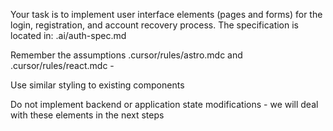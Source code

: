 Your task is to implement user interface elements (pages and forms) for the login, registration, and account recovery process. 
The specification is located in: .ai/auth-spec.md

Remember the assumptions .cursor/rules/astro.mdc and .cursor/rules/react.mdc -

Use similar styling to existing components

Do not implement backend or application state modifications - we will deal with these elements in the next steps